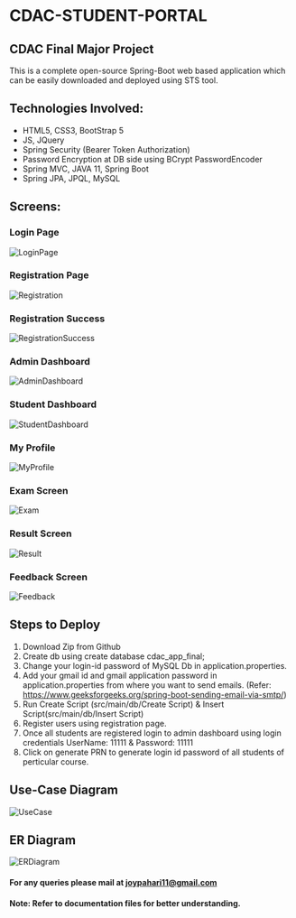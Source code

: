 # CDAC-STUDENT-PORTAL
## CDAC Final Major Project <br />

This is a complete open-source Spring-Boot web based application which can be easily downloaded and deployed using STS tool. 

## Technologies Involved: <br />
* HTML5, CSS3, BootStrap 5
* JS, JQuery
* Spring Security (Bearer Token Authorization)
* Password Encryption at DB side using BCrypt PasswordEncoder
* Spring MVC, JAVA 11, Spring Boot
* Spring JPA, JPQL, MySQL

## Screens:
### Login Page
![LoginPage](https://github.com/CDAC-PGDAC-2203/CDAC-FINAL-PROJECT/blob/main/Documentation/screenshots/login.jpeg)

### Registration Page
![Registration](https://github.com/CDAC-PGDAC-2203/CDAC-FINAL-PROJECT/blob/main/Documentation/screenshots/registration1.jpeg)

### Registration Success
![RegistrationSuccess](https://github.com/CDAC-PGDAC-2203/CDAC-FINAL-PROJECT/blob/main/Documentation/screenshots/success.png)

### Admin Dashboard
![AdminDashboard](https://github.com/CDAC-PGDAC-2203/CDAC-FINAL-PROJECT/blob/main/Documentation/screenshots/adminDashboard1.png)

### Student Dashboard
![StudentDashboard](https://github.com/CDAC-PGDAC-2203/CDAC-FINAL-PROJECT/blob/main/Documentation/screenshots/dashboardStudent1.png)

### My Profile
![MyProfile](https://github.com/hardikagarwal1703/CDAC-FINAL-PROJECT/blob/main/Documentation/screenshots/Screenshot%20(1).png)

### Exam Screen
![Exam](https://github.com/CDAC-PGDAC-2203/CDAC-FINAL-PROJECT/blob/main/Documentation/screenshots/Exampage.png)

### Result Screen
![Result](https://github.com/CDAC-PGDAC-2203/CDAC-FINAL-PROJECT/blob/main/Documentation/screenshots/ResultPage.png)

### Feedback Screen
![Feedback](https://github.com/CDAC-PGDAC-2203/CDAC-FINAL-PROJECT/blob/main/Documentation/screenshots/feedback.png)

## Steps to Deploy
1. Download Zip from Github
2. Create db using create database cdac_app_final;
3. Change your login-id password of MySQL Db in application.properties.
4. Add your gmail id and gmail application password in application.properties from where you want to send emails. (Refer: https://www.geeksforgeeks.org/spring-boot-sending-email-via-smtp/)
5. Run Create Script (src/main/db/Create Script) & Insert Script(src/main/db/Insert Script)
6. Register users using registration page.
7. Once all students are registered login to admin dashboard using login credentials UserName: 11111 & Password: 11111
8. Click on generate PRN to generate login id password of all students of perticular course.


## Use-Case Diagram
![UseCase](https://github.com/hardikagarwal1703/CDAC-FINAL-PROJECT/blob/main/Documentation/UseCaseDiagram.jpg)

## ER Diagram
![ERDiagram](https://github.com/hardikagarwal1703/CDAC-FINAL-PROJECT/blob/main/ER%20Diagram.jpg)


#### For any queries please mail at joypahari11@gmail.com
#### Note: Refer to documentation files for better understanding.
